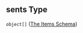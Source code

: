 ## sents Type

`object[]` ([The Items Schema](lingproc-definitions-the-sents-schema-the-items-schema.md))
